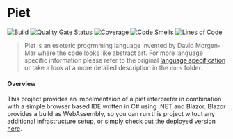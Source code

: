 # Piet 

[![Build](https://github.com/lethiess/piet/actions/workflows/build.yml/badge.svg?branch=main)](https://github.com/lethiess/piet/actions/workflows/build.yml) 
[![Quality Gate Status](https://sonarcloud.io/api/project_badges/measure?project=lethiess_piet&metric=alert_status&token=a723caac6e13b3c59c89a7417d4a7cb9c2859878)](https://sonarcloud.io/summary/new_code?id=lethiess_piet) [![Coverage](https://sonarcloud.io/api/project_badges/measure?project=lethiess_piet&metric=coverage&token=a723caac6e13b3c59c89a7417d4a7cb9c2859878)](https://sonarcloud.io/summary/new_code?id=lethiess_piet) [![Code Smells](https://sonarcloud.io/api/project_badges/measure?project=lethiess_piet&metric=code_smells&token=a723caac6e13b3c59c89a7417d4a7cb9c2859878)](https://sonarcloud.io/summary/new_code?id=lethiess_piet) [![Lines of Code](https://sonarcloud.io/api/project_badges/measure?project=lethiess_piet&metric=ncloc&token=a723caac6e13b3c59c89a7417d4a7cb9c2859878)](https://sonarcloud.io/summary/new_code?id=lethiess_piet)


> Piet is an esoteric progrmming language invented by David Morgen-Mar where the code looks like abstract art. 
For more language specific information please refer to the original [language specification](https://www.dangermouse.net/esoteric/piet.html) or 
take a look at a more detailed description in the ```docs``` folder.

#### Overview 

This project provides an impelmentaion of a piet interpreter in combination with a simple browser based IDE written in C# using .NET and Blazor.
Blazor provides a build as WebAssembly, so you can run this project witout any additional infrastructure setup, or simply check out the 
deployed version [here](https://lethiess.github.io/piet). 





